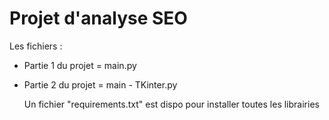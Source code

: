 # Projet d'analyse SEO

Les fichiers :
- Partie 1 du projet = main.py
- Partie 2 du projet = main - TKinter.py

  Un fichier "requirements.txt" est dispo pour installer toutes les librairies
